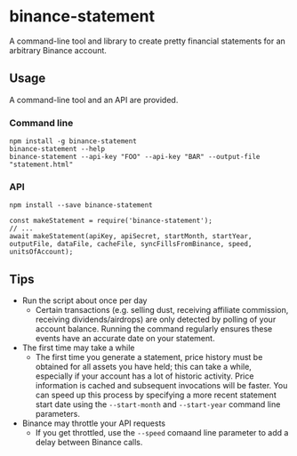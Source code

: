 # binance-statement

A command-line tool and library to create pretty financial statements for an arbitrary Binance account.

## Usage

A command-line tool and an API are provided.

### Command line

    npm install -g binance-statement
    binance-statement --help
    binance-statement --api-key "FOO" --api-key "BAR" --output-file "statement.html"

### API

    npm install --save binance-statement
    
    const makeStatement = require('binance-statement');
    // ...
    await makeStatement(apiKey, apiSecret, startMonth, startYear, outputFile, dataFile, cacheFile, syncFillsFromBinance, speed, unitsOfAccount);
    
## Tips

* Run the script about once per day
  * Certain transactions (e.g. selling dust, receiving affiliate commission, receiving dividends/airdrops) are
    only detected by polling of your account balance. Running the command regularly ensures these events have an
    accurate date on your statement.
* The first time may take a while
  * The first time you generate a statement, price history must be obtained for all assets you have held; this
    can take a while, especially if your account has a lot of historic activity. Price information is cached and
    subsequent invocations will be faster. You can speed up this process by specifying a more recent statement
    start date using the `--start-month` and `--start-year` command line parameters.
* Binance may throttle your API requests
  * If you get throttled, use the `--speed` comaand line parameter to add a delay between Binance calls.
